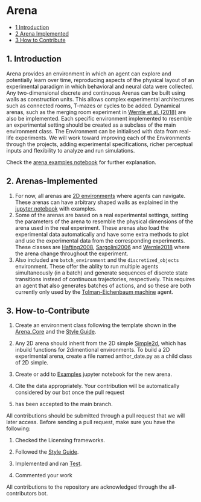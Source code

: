 # Arena

* [1 Introduction](#1-Introduction)
* [2 Arena Implemented](#2-Arena-Implemented)
* [3 How to Contribute](#3-How-to-Contribute)

## 1. Introduction

Arena provides an environment in which an agent can explore and potentially learn
over time, reproducing aspects of the physical layout of an experimental paradigm in which behavioral and neural data
were collected. Any two-dimensional discrete and continuous Arenas can be built
using walls as construction units. This allows complex experimental architectures such as connected rooms, T-mazes
or cycles to be added. Dynamical arenas, such as the merging room experiment in [Wernle et
al. (2018)](https://github.com/SainsburyWellcomeCentre/NeuralPlayground/blob/main/neuralplayground/arenas/wernle_2018.py)
are also be implemented. Each specific environment implemented to resemble an experimental setting should be
created as a subclass of the main environment class. The Environment can be initialised with data from real-life
experiments. We will work toward improving each of the Environments through the projects, adding experimental specifications,
richer perceptual inputs and flexibility to analyze and run simulations.

Check the [arena examples notebook](https://github.com/SainsburyWellcomeCentre/NeuralPlayground/blob/main/examples/arena_examples/arena_examples.ipynb) for further explanation.

## 2. Arenas-Implemented
1. For now, all arenas are [2D environments](https://github.com/SainsburyWellcomeCentre/NeuralPlayground/blob/main/neuralplayground/arenas/simple2d.py) where
agents can navigate. These arenas can have arbitrary shaped walls as explained in the [jupyter notebook](https://github.com/SainsburyWellcomeCentre/NeuralPlayground/blob/main/examples/arena_examples/arena_examples.ipynb) with
examples.
2. Some of the arenas are based on a real experimental settings, setting the parameters of the arena
to resemble the physical dimensions of the arena used in the real experiment. These arenas also
load the experimental data automatically and have some extra methods to plot and use the experimental data
from the corresponding experiments. These classes are [Hafting2008](https://github.com/SainsburyWellcomeCentre/NeuralPlayground/blob/main/neuralplayground/arenas/hafting_2008.py),
[Sargolini2006](https://github.com/SainsburyWellcomeCentre/NeuralPlayground/blob/main/neuralplayground/arenas/sargolini_2006.py)
and [Wernle2018](https://github.com/SainsburyWellcomeCentre/NeuralPlayground/blob/main/neuralplayground/arenas/wernle_2018.py) where the arena change throughout the experiment.
3. Also included are `batch_environment` and the `discretized_objects` environment. These offer the ablity to run multiple agents simultaneously (in a batch) and generate sequences of discrete state transitions instead of continuous trajectories, respectively. This requires an agent that also generates batches of actions, and so these are both currently only used by the [Tolman-Eichenbaum machine](../agents/whittington_2020.py) agent.

## 3. How-to-Contribute

1. Create an environment class following the template shown in the [Arena_Core](https://github.com/SainsburyWellcomeCentre/NeuralPlayground/blob/main/neuralplayground/arenas/arena_core.py) and the [Style Guide](https://github.com/SainsburyWellcomeCentre/NeuralPlayground/blob/main/documents/style_guide.md).

2. Any 2D arena should inherit from the 2D simple [Simple2d](https://github.com/SainsburyWellcomeCentre/NeuralPlayground/blob/main/neuralplayground/arenas/simple2d.py), which has inbuild functions for 2dimentional environments.
To build a 2D experimental arena, create a file named anthor_date.py as a child class of 2D simple.

2. Create or add to [Examples](https://github.com/SainsburyWellcomeCentre/NeuralPlayground/tree/main/examples/arena_examples) jupyter notebook for the new arena.

3. Cite the data appropriately. Your contribution will be automatically considered by our bot once the pull request
4. has been accepted to the main branch.

All contributions should be submitted through a pull request that we will later access.
Before sending a pull request, make sure you have the following:

1. Checked the Licensing frameworks.

2. Followed the [Style Guide](https://github.com/SainsburyWellcomeCentre/NeuralPlayground/blob/main/documents/style_guide.md).

3. Implemented and ran [Test](https://github.com/SainsburyWellcomeCentre/NeuralPlayground/tree/main/tests).

4. Commented your work

All contributions to the repository are acknowledged through the all-contributors bot.
